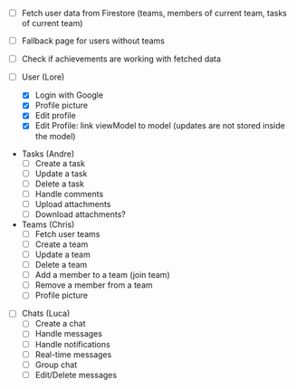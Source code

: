 - [ ] Fetch user data from Firestore (teams, members of current team, tasks of current team)
- [ ] Fallback page for users without teams
- [ ] Check if achievements are working with fetched data

- [ ] User (Lore)
    - [x] Login with Google
    - [x] Profile picture
    - [x] Edit profile
    - [x] Edit Profile: link viewModel to model (updates are not stored inside the model)

- Tasks (Andre)
    - [ ] Create a task
    - [ ] Update a task
    - [ ] Delete a task
    - [ ] Handle comments
    - [ ] Upload attachments
    - [ ] Download attachments?

- Teams (Chris)
    - [ ] Fetch user teams
    - [ ] Create a team
    - [ ] Update a team
    - [ ] Delete a team
    - [ ] Add a member to a team (join team)
    - [ ] Remove a member from a team
    - [ ] Profile picture

- [ ] Chats (Luca)
    - [ ] Create a chat
    - [ ] Handle messages
    - [ ] Handle notifications
    - [ ] Real-time messages
    - [ ] Group chat
    - [ ] Edit/Delete messages